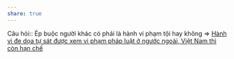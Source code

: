 ```yaml
---
share: true
---
```

Câu hỏi:: Ép buộc người khác có phải là hành vi phạm tội hay không => [Hành vi đe dọa tự sát được xem vi phạm pháp luật ở ngước ngoài, Việt Nam thì còn hạn chế](./H%C3%A0nh%20vi%20%C4%91e%20d%E1%BB%8Da%20t%E1%BB%B1%20s%C3%A1t%20%C4%91%C6%B0%E1%BB%A3c%20xem%20vi%20ph%E1%BA%A1m%20ph%C3%A1p%20lu%E1%BA%ADt%20%E1%BB%9F%20ng%C6%B0%E1%BB%9Bc%20ngo%C3%A0i,%20Vi%E1%BB%87t%20Nam%20th%C3%AC%20c%C3%B2n%20h%E1%BA%A1n%20ch%E1%BA%BF.md)
